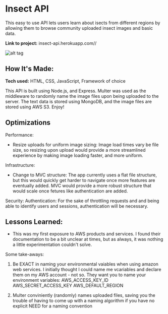 # Insect API
This easy to use API lets users learn about isects from different regions by allowing them to browse community uploaded insect images and basic data.

**Link to project:** insect-api.herokuapp.com//

![alt tag](https://github.com/jcod3s/insect-API/blob/main/insectAPIVid.gif)

## How It's Made:

**Tech used:** HTML, CSS, JavaScript, Framework of choice

This API is built using Node.js, and Express. Multer was used as the middleware to randomly name the image files upon being uploaded to the server. The text data is stored using MongoDB, and the image files are stored using AWS S3. Enjoy!

## Optimizations

Performance:
- Resize uploads for uniform image sizing:
Image load times vary be file size, so resizing upon upload would provide a more streamlined experience by making image loading faster, and more uniform.

Infrastructure:
- Change to MVC structure:
The app currently uses a flat file structure, but this would quickly get harder to navigate once more features are eventually added. MVC would provide a more robust structure that would scale once fetures like authentication are added.

Security:
Authentication: For the sake of throttling requests and and being able to identify users and sessions, authentication will be necessary.

## Lessons Learned:

- This was my first exposure to AWS products and services. I found their documentation to be a bit unclear at times, but as always, it was nothing a little experimentation couldn't solve.

Some take-aways:

1) Be EXACT in naming your environmental vaiables when using amazon web services. I initially thought I could name me vcariables and declare them on my AWS account - not so. They want you to name your environment variables:
AWS_ACCESS_KEY_ID
AWS_SECRET_ACCESS_KEY
AWS_DEFAULT_REGION

2) Multer conviniently (randomly) names uploaded files, saving you the trouble of having to come up with a naming algorithm if you have no explicit NEED for a naming convention





